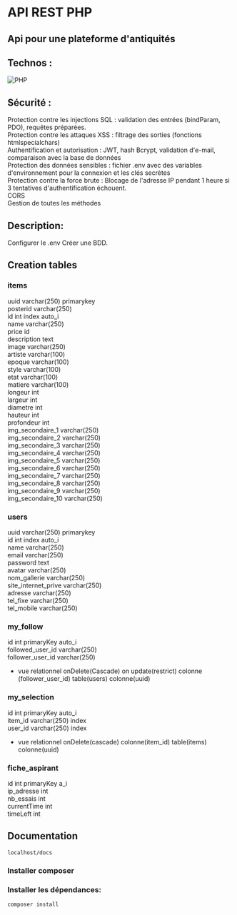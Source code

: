 

# API REST PHP

## Api pour une plateforme d'antiquités

## Technos :

![PHP](https://img.shields.io/badge/php-%23777BB4.svg?style=for-the-badge&logo=php&logoColor=white)

## Sécurité :

Protection contre les injections SQL : validation des entrées (bindParam, PDO), requêtes préparées. <br/>
Protection contre les attaques XSS : filtrage des sorties (fonctions htmlspecialchars)<br/>
Authentification et autorisation : JWT, hash Bcrypt, validation d'e-mail, comparaison avec la base de données<br/>
Protection des données sensibles : fichier .env avec des variables d'environnement pour la connexion et les clés secrètes<br/>
Protection contre la force brute : Blocage de l'adresse IP pendant 1 heure si 3 tentatives d'authentification échouent.<br/>
CORS<br/>
Gestion de toutes les méthodes<br/>


## Description:
Configurer le .env
Créer une BDD.
## Creation tables
### items
uuid varchar(250) primarykey<br/>
posterid varchar(250)<br/>
id int index auto_i<br/>
name varchar(250)<br/>
price id<br/>
description text<br/>
image varchar(250)<br/>
artiste varchar(100)<br/>
epoque varchar(100)<br/>
style varchar(100)<br/>
etat varchar(100)<br/>
matiere varchar(100)<br/>
longeur int<br/>
largeur int<br/>
diametre int<br/>
hauteur int<br/>
profondeur int<br/>
img_secondaire_1 varchar(250)<br/>
img_secondaire_2 varchar(250)<br/>
img_secondaire_3 varchar(250)<br/>
img_secondaire_4 varchar(250)<br/>
img_secondaire_5 varchar(250)<br/>
img_secondaire_6 varchar(250)<br/>
img_secondaire_7 varchar(250)<br/>
img_secondaire_8 varchar(250)<br/>
img_secondaire_9 varchar(250)<br/>
img_secondaire_10 varchar(250)<br/>

### users
uuid varchar(250) primarykey<br/>
id int index auto_i<br/>
name varchar(250)<br/>
email varchar(250)<br/>
password text<br/>
avatar varchar(250)<br/>
nom_gallerie varchar(250)<br/>
site_internet_prive varchar(250)<br/>
adresse varchar(250)<br/>
tel_fixe varchar(250)<br/>
tel_mobile varchar(250)<br/>

### my_follow
id int primaryKey auto_i<br/>
followed_user_id varchar(250)<br/>
follower_user_id varchar(250)<br/>
+ vue relationnel onDelete(Cascade) on update(restrict) colonne<br/>(follower_user_id) table(users) colonne(uuid)<br/>

### my_selection
id int primaryKey auto_i<br/>
item_id varchar(250) index<br/>
user_id varchar(250) index<br/>
+ vue relationnel onDelete(cascade) colonne(item_id) table(items) colonne(uuid)<br/>

### fiche_aspirant
id int primaryKey a_i<br/>
ip_adresse int<br/>
nb_essais int<br/>
currentTime int<br/>
timeLeft int<br/>


## Documentation
`localhost/docs`

### Installer composer

### Installer les dépendances:

`composer install`

